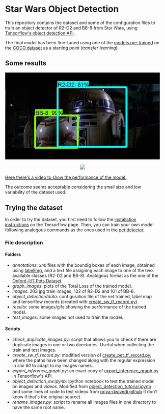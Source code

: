 # Star Wars Object Detection
This repository contains the dataset and some of the configuration files to train an object detector of R2-D2 and BB-8 from Star Wars, 
using [Tensorflow's object detection API](https://github.com/tensorflow/models/tree/master/research/object_detection).

The final model has been fine-tuned using one of the [models pre-trained](https://github.com/tensorflow/models/blob/master/research/object_detection/g3doc/detection_model_zoo.md)
on the [COCO dataset](http://mscoco.org/) as a starting point (*transfer learning*).

## Some results
<p align="center">
  <img src="results/result_1.gif">
</p>
<p align="center">
  <img src="results/result_2.gif">
</p>

<a href="https://youtu.be/tIYGObVra6E" target="_blank">Here there's a video to show the performance of the model.</a>

The outcome seems acceptable considering the small size and low variability of the dataset used.

## Trying the dataset
In order to try the dataset, you first need to follow the [installation instructions](https://github.com/tensorflow/models/blob/master/research/object_detection/g3doc/installation.md) on the Tensorflow page. 
Then, you can train your own model following analogous commands as the ones used in the [pet detector](https://github.com/tensorflow/models/blob/master/research/object_detection/g3doc/running_pets.md).

### File description
#### Folders
* *annotations*: *xml* files with the boundig boxes of each image, obtained using [labelImg](https://github.com/tzutalin/labelImg), and a text file assigning each image to one of the two available classes (R2-D2 and BB-8). Analogous format as the one of the [Oxford-IIIT Pets Dataset](http://www.robots.ox.ac.uk/~vgg/data/pets/).
* *graph_images*: plots of the Total Loss of the trained model.
* *images*: 203 jpg train images, 102 of R2-D2 and 101 of BB-8.
* *object_detection/data*: configuration file of the net trained, label map and tensorflow records (created with [create_sw_tf_record.py](create_sw_tf_record.py)).
* *results*: some images/gifs showing the performance of the trained model.
* *test_images*: some images not used to train the model.

#### Scripts
* *check_duplicate_images.py*: script that allows you to check if there are duplicate images in one or two directories. Useful when collecting the train and test images.
* *create_sw_tf_record.py*: modified version of [create_pet_tf_record.py](https://github.com/tensorflow/models/blob/master/research/object_detection/create_pet_tf_record.py), where the paths have been changed along with the regular expression in *line 60* to adapt to my images names.
* *export_inference_graph.py*: an exact copy of [export_inference_graph.py](https://github.com/tensorflow/models/blob/master/research/object_detection/export_inference_graph.py) in Tensorflow's API.
* *object_detection_sw.ipynb*: ipython notebook to test the trained model on images and videos. Modified from [object_detection_tutorial.ipynb](https://github.com/tensorflow/models/blob/master/research/object_detection/object_detection_tutorial.ipynb) and some lines of code to test videos from [priya-dwivedi github](https://github.com/priya-dwivedi/Deep-Learning/blob/master/Object_Detection_Tensorflow_API.ipynb) (I don't know if that's the original source).
* *rename_images.py*: script to rename all images files in one directory to have the same root name.

